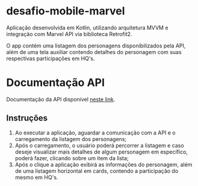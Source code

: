 # desafio-mobile-marvel
Aplicação desenvolvida em Kotlin, utilizando arquitetura MVVM e integração com Marvel API via biblioteca Retrofit2. 

O app contém uma listagem dos personagens disponibilizados pela API, além de uma tela auxiliar contendo detalhes do personagem com suas respectivas participações em HQ's.
  
# Documentação API
Documentação da API disponível [neste link](https://developer.marvel.com/documentation/getting_started).

## Instruções
1. Ao executar a aplicação, aguardar a comunicação com a API e o carregamento da listagem dos personagens;
2. Após o carregamento, o usuário poderá percorrer a listagem e caso deseje visualizar mais detalhes de algum personagem em específico, poderá fazer, clicando sobre um item da lista;
3. Após o clique a aplicação exibirá as informações do personagem, além de uma listagem horizontal em cards, contendo a participação do mesmo em HQ's.
